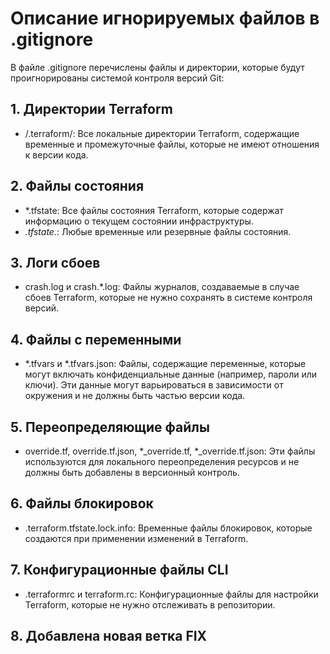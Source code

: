 # Описание игнорируемых файлов в .gitignore

В файле .gitignore перечислены файлы и директории, которые будут проигнорированы системой контроля версий Git:

## 1. Директории Terraform
- /.terraform/: Все локальные директории Terraform, содержащие временные и промежуточные файлы, которые не имеют отношения к версии кода.

## 2. Файлы состояния
- *.tfstate: Все файлы состояния Terraform, которые содержат информацию о текущем состоянии инфраструктуры.
- *.tfstate.*: Любые временные или резервные файлы состояния.

## 3. Логи сбоев
- crash.log и crash.*.log: Файлы журналов, создаваемые в случае сбоев Terraform, которые не нужно сохранять в системе контроля версий.

## 4. Файлы с переменными
- *.tfvars и *.tfvars.json: Файлы, содержащие переменные, которые могут включать конфиденциальные данные (например, пароли или ключи). Эти данные могут варьироваться в зависимости от окружения и не должны быть частью версии кода.

## 5. Переопределяющие файлы
- override.tf, override.tf.json, *_override.tf, *_override.tf.json: Эти файлы используются для локального переопределения ресурсов и не должны быть добавлены в версионный контроль.

## 6. Файлы блокировок
- .terraform.tfstate.lock.info: Временные файлы блокировок, которые создаются при применении изменений в Terraform.

## 7. Конфигурационные файлы CLI
- .terraformrc и terraform.rc: Конфигурационные файлы для настройки Terraform, которые не нужно отслеживать в репозитории.

## 8. Добавлена новая ветка FIX
